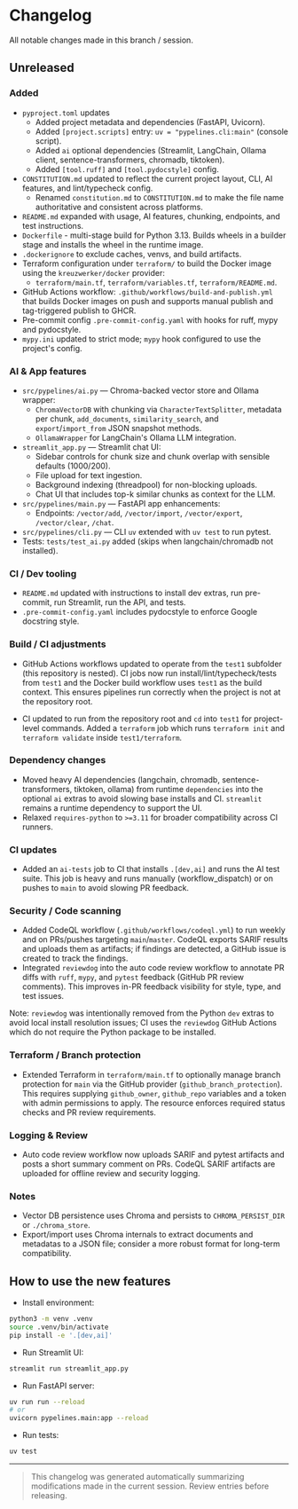 # Changelog

All notable changes made in this branch / session.

## Unreleased

### Added
- `pyproject.toml` updates
  - Added project metadata and dependencies (FastAPI, Uvicorn).
  - Added `[project.scripts]` entry: `uv = "pypelines.cli:main"` (console script).
  - Added `ai` optional dependencies (Streamlit, LangChain, Ollama client, sentence-transformers, chromadb, tiktoken).
  - Added `[tool.ruff]` and `[tool.pydocstyle]` config.
- `CONSTITUTION.md` updated to reflect the current project layout, CLI, AI features, and lint/typecheck config.
  - Renamed `constitution.md` to `CONSTITUTION.md` to make the file name authoritative and consistent across platforms.
- `README.md` expanded with usage, AI features, chunking, endpoints, and test instructions.
- `Dockerfile` - multi-stage build for Python 3.13. Builds wheels in a builder stage and installs the wheel in the runtime image.
- `.dockerignore` to exclude caches, venvs, and build artifacts.
- Terraform configuration under `terraform/` to build the Docker image using the `kreuzwerker/docker` provider:
  - `terraform/main.tf`, `terraform/variables.tf`, `terraform/README.md`.
- GitHub Actions workflow: `.github/workflows/build-and-publish.yml` that builds Docker images on push and supports manual publish and tag-triggered publish to GHCR.
- Pre-commit config `.pre-commit-config.yaml` with hooks for ruff, mypy and pydocstyle.
- `mypy.ini` updated to strict mode; `mypy` hook configured to use the project's config.

### AI & App features
- `src/pypelines/ai.py` — Chroma-backed vector store and Ollama wrapper:
  - `ChromaVectorDB` with chunking via `CharacterTextSplitter`, metadata per chunk, `add_documents`, `similarity_search`, and `export`/`import_from` JSON snapshot methods.
  - `OllamaWrapper` for LangChain's Ollama LLM integration.
- `streamlit_app.py` — Streamlit chat UI:
  - Sidebar controls for chunk size and chunk overlap with sensible defaults (1000/200).
  - File upload for text ingestion.
  - Background indexing (threadpool) for non-blocking uploads.
  - Chat UI that includes top-k similar chunks as context for the LLM.
- `src/pypelines/main.py` — FastAPI app enhancements:
  - Endpoints: `/vector/add`, `/vector/import`, `/vector/export`, `/vector/clear`, `/chat`.
- `src/pypelines/cli.py` — CLI `uv` extended with `uv test` to run pytest.
- Tests: `tests/test_ai.py` added (skips when langchain/chromadb not installed).

### CI / Dev tooling
- `README.md` updated with instructions to install dev extras, run pre-commit, run Streamlit, run the API, and tests.
- `.pre-commit-config.yaml` includes pydocstyle to enforce Google docstring style.

### Build / CI adjustments
- GitHub Actions workflows updated to operate from the `test1` subfolder (this repository is nested). CI jobs now run install/lint/typecheck/tests from `test1` and the Docker build workflow uses `test1` as the build context. This ensures pipelines run correctly when the project is not at the repository root.

- CI updated to run from the repository root and `cd` into `test1` for project-level commands. Added a `terraform` job which runs `terraform init` and `terraform validate` inside `test1/terraform`.

### Dependency changes
- Moved heavy AI dependencies (langchain, chromadb, sentence-transformers, tiktoken, ollama) from runtime `dependencies` into the optional `ai` extras to avoid slowing base installs and CI. `streamlit` remains a runtime dependency to support the UI.
- Relaxed `requires-python` to `>=3.11` for broader compatibility across CI runners.

### CI updates
- Added an `ai-tests` job to CI that installs `.[dev,ai]` and runs the AI test suite. This job is heavy and runs manually (workflow_dispatch) or on pushes to `main` to avoid slowing PR feedback.

### Security / Code scanning
- Added CodeQL workflow (`.github/workflows/codeql.yml`) to run weekly and on PRs/pushes targeting `main`/`master`. CodeQL exports SARIF results and uploads them as artifacts; if findings are detected, a GitHub issue is created to track the findings.
- Integrated `reviewdog` into the auto code review workflow to annotate PR diffs with `ruff`, `mypy`, and `pytest` feedback (GitHub PR review comments). This improves in-PR feedback visibility for style, type, and test issues.

Note: `reviewdog` was intentionally removed from the Python `dev` extras to avoid local install resolution issues; CI uses the `reviewdog` GitHub Actions which do not require the Python package to be installed.

### Terraform / Branch protection
- Extended Terraform in `terraform/main.tf` to optionally manage branch protection for `main` via the GitHub provider (`github_branch_protection`). This requires supplying `github_owner`, `github_repo` variables and a token with admin permissions to apply. The resource enforces required status checks and PR review requirements.

### Logging & Review
- Auto code review workflow now uploads SARIF and pytest artifacts and posts a short summary comment on PRs. CodeQL SARIF artifacts are uploaded for offline review and security logging.


### Notes
- Vector DB persistence uses Chroma and persists to `CHROMA_PERSIST_DIR` or `./chroma_store`.
- Export/import uses Chroma internals to extract documents and metadatas to a JSON file; consider a more robust format for long-term compatibility.

## How to use the new features
- Install environment:
```bash
python3 -m venv .venv
source .venv/bin/activate
pip install -e '.[dev,ai]'
```
- Run Streamlit UI:
```bash
streamlit run streamlit_app.py
```
- Run FastAPI server:
```bash
uv run run --reload
# or
uvicorn pypelines.main:app --reload
```
- Run tests:
```bash
uv test
```

---

> This changelog was generated automatically summarizing modifications made in the current session. Review entries before releasing.
